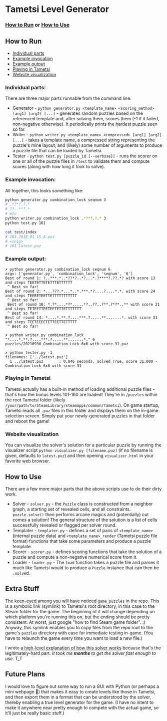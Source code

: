 # Tametsi Level Generator

### [How to Run](#how-to-run) or [How to Use](#how-to-use)

## How to Run

* [Individual parts](#individual-parts)
* [Example invocation](#example-invocation)
* [Example output](#example-output)
* [Playing in Tametsi](#playing-in-tametsi)
* [Website visualization](#website-visualization)

### Individual parts:

There are three major parts runnable from the command line:

* Generator - `python generator.py <template_name> <scoring_method> [arg1] [arg2] [...]` - generates random puzzles based on the referenced template and, after solving them, scores them (-1 if it failed, non-negative otherwise). It periodically prints the hardest puzzle seen so far.
* Writer - `python writer.py <template_name> <compressed> [arg1] [arg2] [...]` - takes a template name, a compressed string representing the puzzle's mine layout, and (likely) some number of arguments to produce a puzzle file that can be loaded by Tametsi.
* Tester - `python test.py [puzzle_id [--verbose]]` - runs the scorer on one or all of the puzzle files in `/test` to validate them and compute scores (along with how long it took to solve).

### Example invocation:

All together, this looks something like:

```bash
python generator.py combination_lock seqnum 3
# .*?*?.?.*
# ??..**?.*
# etc
python writer.py combination_lock .*?*?.?.* 3
python test.py 161

cat test/index
# 101 2018_01_15_A.puz
# <snip>
# 161 latest.puz
```

### Example output:

```
✗ python generator.py combination_lock seqnum 6                                    
argv: ['generator.py', 'combination_lock', 'seqnum', '6']                   
Best of round 1: ?..***.*..*??*?..*?...*.?****?.??.*? with score 13 and steps TEETETTETETTTETTTTTT
 ^ Best so far!
Best of round 2: *...???.*...*..*.***.*?....?....*.*. with score 24 and steps TEEEETEETTETTTTTTTTTTT
 ^ Best so far!
 Best of round 10: *.?*....*?*.....*?..??..?**.?*?*..** with score 21 and steps TETEETTEETEETETTETTTTTTT
 ^ Best so far!
Best of round 14: *....*.**.?....***.?.....**.......*. with score 31 and steps TEETEEEETETTEETTETTTTT
 ^ Best so far!

✗ python writer.py combination_lock "*....*.**.?....***.?.....**.......*." 6       
puzzles/20210930_Combination-Lock-6x6-with-score-31.puz

✗ python tester.py -1
filenames: ['../latest.puz']
  1 ../latest.puz       : 0.046 seconds, solved True, score 31.000 - Combination Lock 6x6 with score 31
```

### Playing in Tametsi

Tametsi actually has a built-in method of loading additional puzzle files - that's how the bonus levels 101-160 are loaded! They're in `/puzzles` within the root Tametsi folder (likely `/your/path/to/SteamLibrary/steamapps/common/Tametsi`). On game startup, Tametsi reads all `.puz` files in this folder and displays them on the in-game selection screen. Simply put your newly-generated puzzles in that folder and reboot the game!

### Website visualization

You can visualize the solver's solution for a particular puzzle by running the visualizer script `python visualizer.py [filename.puz]` (if no filename is given, defaults to `latest.puz`) and then opening `visualizer.html` in your favorite web browser.

## How to Use

There are a few more major parts that the above scripts use to do their dirty work.

* Solver - `solver.py` - the `Puzzle` class is constructed from a neighbor graph, a starting set of revealed cells, and all constraints. `puzzle.solve()` then performs arcane magics and (potentially) out comes a solution! The general structure of the solution is a list of cells successfully revealed or flagged per solver round.
* Templater - `templater.py` - defines a set of pairs of `<template_name>` (internal puzzle data) and `<template_name>_render` (Tametsi puzzle file format) functions that take some parameters and produce a puzzle template.
* Scorer - `scorer.py` - defines scoring functions that take the solution of a puzzle and compute a non-negative numerical score from it.
* Loader - `loader.py` - The `load` function takes a puzzle file and parses it much like Tametsi would to produce a `Puzzle` instance that can then be `.solve`d.

## Extra Stuff

The keen-eyed among you will have noticed `game_puzzles` in the repo. This is a symbolic link (symlink) to Tametsi's root directory, in this case to the Steam folder for the game. The beginning of it will change depending on which platform you're running this on, but the ending should be pretty consistent. At worst, just google "how to find Steam game folder". :) Anyway, this symlink enables you to copy files from the repo root to the game's `puzzles` directory with ease for immediate testing in-game. (You have to relaunch the game every time you want to load a new file.)

I wrote [a high-level explanation of how this solver works](/TametsiSolver_explanation.md) because that's the legitimately-hard part. *It took me **months** to get the solver fast enough to use.* T_T

## Future Plans

I would love to figure out some way to run a GUI with Python (or perhaps a mini webpage :thinking:) that makes it easy to create levels like those in Tametsi, and then export them in a format that can be understood by the solver, thereby enabling a true level generator for the game. (I have no intent to make it anywhere near pretty enough to compete with the actual game, so it'll just be really basic stuff.)
